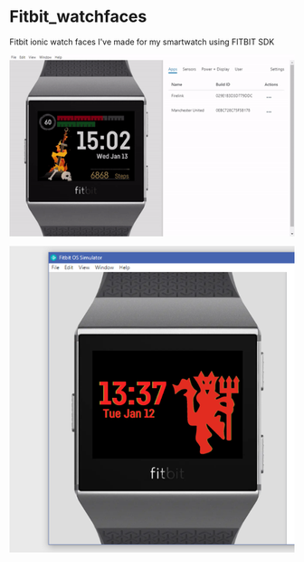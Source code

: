 # Fitbit_watchfaces


Fitbit ionic watch faces I've made for my smartwatch using FITBIT SDK



![FireLink](Firelink/firelink.gif)

![MUFC Watch](MUFC_Watch/MUFC_Preview.png)
